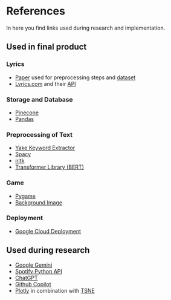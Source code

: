 # References

In here you find links used during research and implementation.

## Used in final product

### Lyrics
- [Paper](https://sol.sbc.org.br/index.php/eniac/article/view/12155) used for preprocessing steps and [dataset](https://data.mendeley.com/datasets/3t9vbwxgr5/3)
- [Lyrics.com](https://www.lyrics.com/) and their [API](https://www.lyrics.com/lyrics_api.php)

### Storage and Database
- [Pinecone](https://www.pinecone.io/)
- [Pandas](https://pandas.pydata.org/)

### Preprocessing of Text
- [Yake Keyword Extractor](https://github.com/LIAAD/yake)
- [Spacy](https://spacy.io/)
- [nltk](https://www.nltk.org/)
- [Transformer Library (BERT)](https://huggingface.co/docs/transformers/index)

### Game
- [Pygame](https://www.pygame.org/wiki/GettingStarted)
- [Background Image](https://upload.wikimedia.org/wikipedia/commons/c/cf/Artificial_Intelligence_Word_Cloud.png)

### Deployment
- [Google Cloud Deployment](https://lesliemwubbel.com/setting-up-a-flask-app-and-deploying-it-via-google-cloud/)

## Used during research

- [Google Gemini](https://ai.google.dev/api?hl=de&lang=python)
- [Spotify Python API](https://spotipy.readthedocs.io/en/2.24.0/)
- [ChatGPT](https://chatgpt.com/)
- [Github Copilot](https://github.com/features/copilot)
- [Plotly](https://plotly.com/) in combination with [TSNE](https://scikit-learn.org/1.5/modules/generated/sklearn.manifold.TSNE.html)




